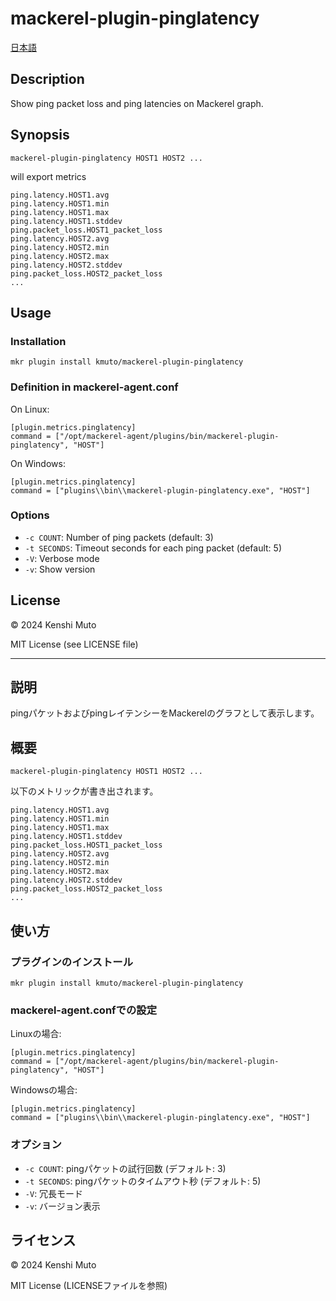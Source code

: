 # mackerel-plugin-pinglatency

[日本語](#説明)

## Description
Show ping packet loss and ping latencies on Mackerel graph.

## Synopsis
```
mackerel-plugin-pinglatency HOST1 HOST2 ...
```

will export metrics

```
ping.latency.HOST1.avg
ping.latency.HOST1.min
ping.latency.HOST1.max
ping.latency.HOST1.stddev
ping.packet_loss.HOST1_packet_loss
ping.latency.HOST2.avg
ping.latency.HOST2.min
ping.latency.HOST2.max
ping.latency.HOST2.stddev
ping.packet_loss.HOST2_packet_loss
...
```

## Usage
### Installation
```
mkr plugin install kmuto/mackerel-plugin-pinglatency
```

### Definition in mackerel-agent.conf
On Linux:
```
[plugin.metrics.pinglatency]
command = ["/opt/mackerel-agent/plugins/bin/mackerel-plugin-pinglatency", "HOST"]
```

On Windows:
```
[plugin.metrics.pinglatency]
command = ["plugins\\bin\\mackerel-plugin-pinglatency.exe", "HOST"]
```

### Options
- `-c COUNT`: Number of ping packets (default: 3)
- `-t SECONDS`: Timeout seconds for each ping packet (default: 5)
- `-V`: Verbose mode
- `-v`: Show version

## License
© 2024 Kenshi Muto

MIT License (see LICENSE file)

---

## 説明
pingパケットおよびpingレイテンシーをMackerelのグラフとして表示します。

## 概要
```
mackerel-plugin-pinglatency HOST1 HOST2 ...
```

以下のメトリックが書き出されます。

```
ping.latency.HOST1.avg
ping.latency.HOST1.min
ping.latency.HOST1.max
ping.latency.HOST1.stddev
ping.packet_loss.HOST1_packet_loss
ping.latency.HOST2.avg
ping.latency.HOST2.min
ping.latency.HOST2.max
ping.latency.HOST2.stddev
ping.packet_loss.HOST2_packet_loss
...
```

## 使い方
### プラグインのインストール
```
mkr plugin install kmuto/mackerel-plugin-pinglatency
```

### mackerel-agent.confでの設定
Linuxの場合:
```
[plugin.metrics.pinglatency]
command = ["/opt/mackerel-agent/plugins/bin/mackerel-plugin-pinglatency", "HOST"]
```

Windowsの場合:
```
[plugin.metrics.pinglatency]
command = ["plugins\\bin\\mackerel-plugin-pinglatency.exe", "HOST"]
```

### オプション
- `-c COUNT`: pingパケットの試行回数 (デフォルト: 3)
- `-t SECONDS`: pingパケットのタイムアウト秒 (デフォルト: 5)
- `-V`: 冗長モード
- `-v`: バージョン表示

## ライセンス
© 2024 Kenshi Muto

MIT License (LICENSEファイルを参照)
